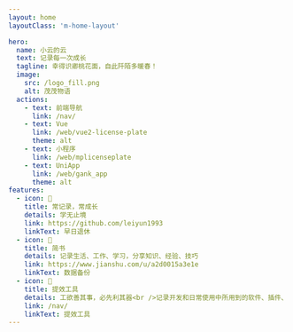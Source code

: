 ```yaml
---
layout: home
layoutClass: 'm-home-layout'

hero:
  name: 小云的云
  text: 记录每一次成长
  tagline: 幸得识卿桃花面，自此阡陌多暖春！
  image:
    src: /logo_fill.png
    alt: 茂茂物语
  actions:
    - text: 前端导航
      link: /nav/
    - text: Vue
      link: /web/vue2-license-plate
      theme: alt
    - text: 小程序
      link: /web/mplicenseplate
    - text: UniApp
      link: /web/gank_app
      theme: alt
features:
  - icon: 📝
    title: 常记录，常成长
    details: 学无止境
    link: https://github.com/leiyun1993
    linkText: 早日退休
  - icon: 📖
    title: 简书
    details: 记录生活、工作、学习，分享知识、经验、技巧
    link: https://www.jianshu.com/u/a2d0015a3e1e
    linkText: 数据备份
  - icon: 🧰
    title: 提效工具
    details: 工欲善其事，必先利其器<br />记录开发和日常使用中所用到的软件、插件、扩展等
    link: /nav/
    linkText: 提效工具
---
```


<style>
/*爱的魔力转圈圈*/
.m-home-layout .image-src{
  border-radius: 50%;
  width: 240px;
  height: 240px;
}
.m-home-layout .image-src:hover {
  transform: translate(-50%, -50%) rotate(666turn);
  transition: transform 59s 1s cubic-bezier(0.3, 0, 0.8, 1);
}

.m-home-layout .details small {
  opacity: 0.8;
}

.m-home-layout .bottom-small {
  display: block;
  margin-top: 2em;
  text-align: right;
}
</style>
